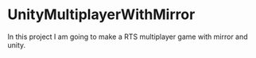 # UnityMultiplayerWithMirror
In this project I am going to make a RTS multiplayer game with mirror and unity.
